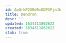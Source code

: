 ```yaml
---
id: AoQrkP2ORd9vDDPXPjnJk
title: Dendron
desc: ''
updated: 1634311862622
created: 1634311862622
stub: true
---
```


